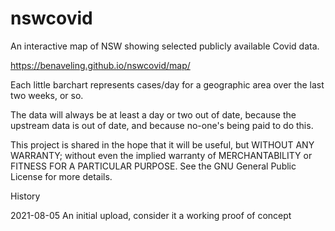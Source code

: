 # nswcovid

An interactive map of NSW showing selected publicly available Covid data.

https://benaveling.github.io/nswcovid/map/

Each little barchart represents cases/day for a geographic area over the last two weeks, or so. 

The data will always be at least a day or two out of date, because the upstream data is out of date, and because no-one's being paid to do this.

This project is shared in the hope that it will be useful, but WITHOUT ANY WARRANTY; without even the implied warranty of MERCHANTABILITY or FITNESS FOR A PARTICULAR PURPOSE.  See the GNU General Public License for more details.

History

2021-08-05 An initial upload, consider it a working proof of concept


